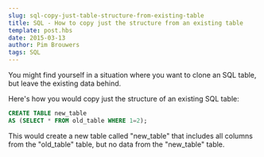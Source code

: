 ```yaml
---
slug: sql-copy-just-table-structure-from-existing-table
title: SQL - How to copy just the structure from an existing table
template: post.hbs
date: 2015-03-13
author: Pim Brouwers
tags: SQL
---
```

You might find yourself in a situation where you want to clone an SQL table, but leave the existing data behind.

Here's how you would copy just the structure of an existing SQL table:
```sql
CREATE TABLE new_table
AS (SELECT * FROM old_table WHERE 1=2);
```
This would create a new table called "new_table" that includes all columns from the "old_table" table, but no data from the "new_table" table.